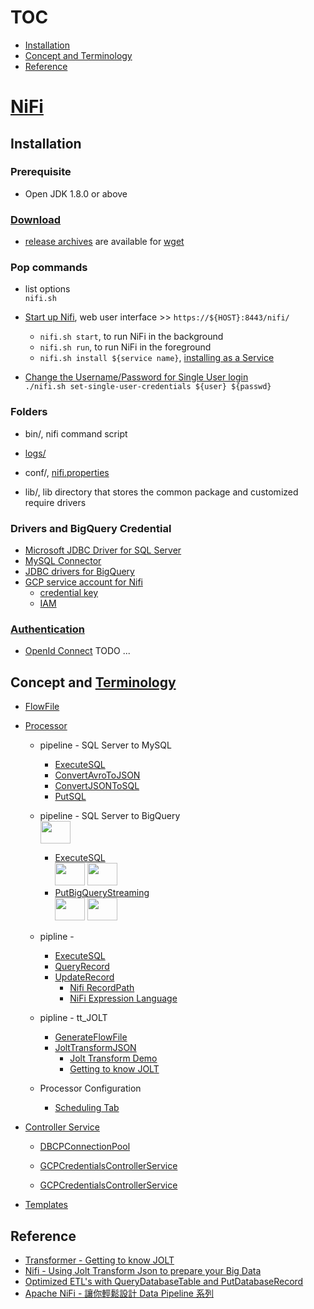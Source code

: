 # TOC
* [Installation](#installation)
* [Concept and Terminology](#concept-and-terminology)
* [Reference](#reference)


# [NiFi](https://nifi.apache.org/)

## Installation 
### Prerequisite
* Open JDK 1.8.0 or above

### [Download](https://nifi.apache.org/download.html)
* [release archives](https://archive.apache.org/dist/nifi/) are available for [wget](https://www.digitalocean.com/community/tutorials/how-to-use-wget-to-download-files-and-interact-with-rest-apis)

### Pop commands
* list options  
`nifi.sh`

* [Start up Nifi](https://nifi.apache.org/docs/nifi-docs/html/getting-started.html#for-linuxmacos-users), web user interface >> `https://${HOST}:8443/nifi/`
  * `nifi.sh start`, to run NiFi in the background
  * `nifi.sh run`, to run NiFi in the foreground
  * `nifi.sh install ${service name}`, [installing as a Service](https://nifi.apache.org/docs/nifi-docs/html/getting-started.html#installing-as-a-service)

* [Change the Username/Password for Single User login](https://nifi.apache.org/docs/nifi-docs/html/administration-guide.html#single_user_identity_provider)  
`./nifi.sh set-single-user-credentials ${user} ${passwd}`

### Folders
* bin/, nifi command script 

* [logs/](https://www.tutorialspoint.com/apache_nifi/apache_nifi_logging.htm)

* conf/, [nifi.properties](https://nifi.apache.org/docs/nifi-docs/html/administration-guide.html#nifi)

* lib/, lib directory that stores the common package and customized require drivers 

### Drivers and BigQuery Credential
* [Microsoft JDBC Driver for SQL Server](https://docs.microsoft.com/en-us/sql/connect/jdbc/download-microsoft-jdbc-driver-for-sql-server?view=sql-server-ver16)
* [MySQL Connector](https://dev.mysql.com/downloads/connector/j/)
* [JDBC drivers for BigQuery](https://cloud.google.com/bigquery/docs/reference/odbc-jdbc-drivers)
* [GCP service account for Nifi](https://console.cloud.google.com/iam-admin/serviceaccounts?project=czechrepublic-290206&supportedpurview=project)
  * [credential key](https://console.cloud.google.com/iam-admin/serviceaccounts/details/106493155598502974057/keys?project=czechrepublic-290206&supportedpurview=project)
  * [IAM](https://console.cloud.google.com/iam-admin/iam?project=czechrepublic-290206&supportedpurview=project)

### [Authentication](https://nifi.apache.org/docs/nifi-docs/html/administration-guide.html#user_authentication)
* [OpenId Connect](https://nifi.apache.org/docs/nifi-docs/html/administration-guide.html#openid_connect)
TODO ...


## Concept and [Terminology](https://nifi.apache.org/docs/nifi-docs/html/user-guide.html#terminology)
* [FlowFile](https://nifi.apache.org/docs/nifi-docs/html/user-guide.html#terminology)
* [Processor](https://nifi.apache.org/docs/nifi-docs/html/getting-started.html#what-processors-are-available) 
  * pipeline - SQL Server to MySQL
    * [ExecuteSQL](https://nifi.apache.org/docs/nifi-docs/components/org.apache.nifi/nifi-standard-nar/1.17.0/org.apache.nifi.processors.standard.ExecuteSQL/index.html)
    * [ConvertAvroToJSON](https://nifi.apache.org/docs/nifi-docs/components/org.apache.nifi/nifi-avro-nar/1.17.0/org.apache.nifi.processors.avro.ConvertAvroToJSON/index.html)
    * [ConvertJSONToSQL](https://nifi.apache.org/docs/nifi-docs/components/org.apache.nifi/nifi-standard-nar/1.17.0/org.apache.nifi.processors.standard.ConvertJSONToSQL/index.html)
    * [PutSQL](https://nifi.apache.org/docs/nifi-docs/components/org.apache.nifi/nifi-standard-nar/1.17.0/org.apache.nifi.processors.standard.PutSQL/index.html)

  * pipeline - SQL Server to BigQuery  
    <img src="https://user-images.githubusercontent.com/3777869/188355669-9a061a61-55c5-4bfb-8474-77de62da5d14.png" height="36" width="48">
    * [ExecuteSQL](https://nifi.apache.org/docs/nifi-docs/components/org.apache.nifi/nifi-standard-nar/1.17.0/org.apache.nifi.processors.standard.ExecuteSQL/index.html)  
      <img src="https://user-images.githubusercontent.com/3777869/188353444-316b6e0e-a8b2-40fd-8016-e54ac3bd332f.png" height="36" width="48">
      <img src="https://user-images.githubusercontent.com/3777869/188353686-a538d0ec-4309-473f-8a38-3fee9a11bf8b.png" height="36" width="48">
    * [PutBigQueryStreaming](https://nifi.apache.org/docs/nifi-docs/components/org.apache.nifi/nifi-gcp-nar/1.15.3/org.apache.nifi.processors.gcp.bigquery.PutBigQueryStreaming/index.html)  
      <img src="https://user-images.githubusercontent.com/3777869/188356088-984f6708-61be-46c7-a8f0-02bea434eb59.png" height="36" width="48">
      <img src="https://user-images.githubusercontent.com/3777869/188355858-6fdb8f52-35a7-4b29-ba59-4a48799a83bb.png" height="36" width="48">

  * pipline - 
    * [ExecuteSQL](https://nifi.apache.org/docs/nifi-docs/components/org.apache.nifi/nifi-standard-nar/1.17.0/org.apache.nifi.processors.standard.ExecuteSQL/index.html)
    * [QueryRecord](https://nifi.apache.org/docs/nifi-docs/components/org.apache.nifi/nifi-standard-nar/1.6.0/org.apache.nifi.processors.standard.QueryRecord/index.html)
    * [UpdateRecord](https://nifi.apache.org/docs/nifi-docs/components/org.apache.nifi/nifi-standard-nar/1.17.0/org.apache.nifi.processors.standard.UpdateRecord/index.html)
      * [Nifi RecordPath](https://nifi.apache.org/docs/nifi-docs/html/record-path-guide.html)
      * [NiFi Expression Language](https://nifi.apache.org/docs/nifi-docs/html/expression-language-guide.html)
      
  * pipline - tt_JOLT
    * [GenerateFlowFile](https://nifi.apache.org/docs/nifi-docs/components/org.apache.nifi/nifi-standard-nar/1.11.4/org.apache.nifi.processors.standard.GenerateFlowFile/index.html)
    * [JoltTransformJSON](https://nifi.apache.org/docs/nifi-docs/components/org.apache.nifi/nifi-standard-nar/1.17.0/org.apache.nifi.processors.standard.JoltTransformJSON/index.html)
      * [Jolt Transform Demo](https://jolt-demo.appspot.com/#inception)
      * [Getting to know JOLT](https://intercom.help/godigibee/en/articles/4044359-transformer-getting-to-know-jolt) 
      
  * Processor Configuration
    * [Scheduling Tab](https://nifi.apache.org/docs/nifi-docs/html/user-guide.html#scheduling-tab)  
* [Controller Service](https://nifi.apache.org/docs/nifi-docs/html/user-guide.html#Controller_Services)  
  * [DBCPConnectionPool](https://nifi.apache.org/docs/nifi-docs/components/org.apache.nifi/nifi-dbcp-service-nar/1.17.0/org.apache.nifi.dbcp.DBCPConnectionPool/index.html)
  
  * [GCPCredentialsControllerService](https://nifi.apache.org/docs/nifi-docs/components/org.apache.nifi/nifi-gcp-nar/1.17.0/org.apache.nifi.processors.gcp.credentials.service.GCPCredentialsControllerService/index.html)
  
  * [GCPCredentialsControllerService](https://nifi.apache.org/docs/nifi-docs/components/org.apache.nifi/nifi-gcp-nar/1.17.0/org.apache.nifi.processors.gcp.credentials.service.GCPCredentialsControllerService/index.html)
  
* [Templates](https://nifi.apache.org/docs.html)



## Reference
* [Transformer - Getting to know JOLT](https://intercom.help/godigibee/en/articles/4044359-transformer-getting-to-know-jolt)
* [Nifi - Using Jolt Transform Json to prepare your Big Data](https://www.youtube.com/watch?v=yEE7Tgc4bh8)
* [Optimized ETL's with QueryDatabaseTable and PutDatabaseRecord](https://www.youtube.com/watch?v=9X8DJGXMra4)
* [Apache NiFi - 讓你輕鬆設計 Data Pipeline 系列](https://ithelp.ithome.com.tw/users/20140257/ironman/4025)



